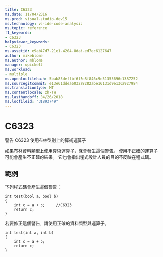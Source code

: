 ```yaml
---
title: C6323
ms.date: 11/04/2016
ms.prod: visual-studio-dev15
ms.technology: vs-ide-code-analysis
ms.topic: reference
f1_keywords:
- C6323
helpviewer_keywords:
- C6323
ms.assetid: e9ab47d7-21e1-4204-8dad-ed7ec6127647
author: mikeblome
ms.author: mblome
manager: wpickett
ms.workload:
- multiple
ms.openlocfilehash: 5bab85deffbf6f7e8f846c9e51355696e1387252
ms.sourcegitcommit: e13e61ddea6032a8282abe16131d9e136a927984
ms.translationtype: MT
ms.contentlocale: zh-TW
ms.lasthandoff: 04/26/2018
ms.locfileid: "31893749"
---
```

# <a name="c6323"></a>C6323
警告 C6323 使用布林型別上的算術運算子

 如果布林資料類型上使用算術運算子，就會發生這個警告。 使用不正確的運算子可能會產生不正確的結果。 它也會指出程式設計人員的目的不反映在程式碼。

## <a name="example"></a>範例
 下列程式碼會產生這個警告：

```
int test(bool a, bool b)
{
    int c = a + b;     //C6323
    return c;
}
```

 若要修正這個警告，請使用正確的資料類型與運算子。

```
int test(int a, int b)
{
    int c = a + b;
    return c;
}
```